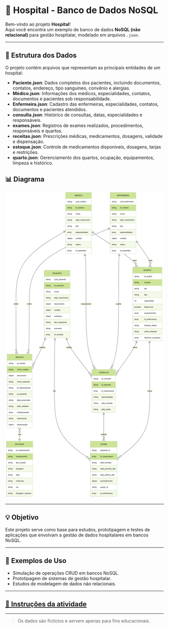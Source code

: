 # 🏥 Hospital - Banco de Dados NoSQL

Bem-vindo ao projeto **Hospital**!  
Aqui você encontra um exemplo de banco de dados **NoSQL (não relacional)** para gestão hospitalar, modelado em arquivos `.json`.

---

## 📂 Estrutura dos Dados

O projeto contém arquivos que representam as principais entidades de um hospital:

- **Paciente.json**: Dados completos dos pacientes, incluindo documentos, contatos, endereço, tipo sanguíneo, convênio e alergias.
- **Médico.json**: Informações dos médicos, especialidades, contatos, documentos e pacientes sob responsabilidade.
- **Enfermeira.json**: Cadastro das enfermeiras, especialidades, contatos, documentos e pacientes atendidos.
- **consulta.json**: Histórico de consultas, datas, especialidades e responsáveis.
- **exames.json**: Registros de exames realizados, procedimentos, responsáveis e quartos.
- **receitas.json**: Prescrições médicas, medicamentos, dosagens, validade e dispensação.
- **estoque.json**: Controle de medicamentos disponíveis, dosagens, tarjas e restrições.
- **quarto.json**: Gerenciamento dos quartos, ocupação, equipamentos, limpeza e histórico.

## 📊 Diagrama 

![Diagrama](./img/imageDiagrama.png)

---

## 💡 Objetivo

Este projeto serve como base para estudos, prototipagem e testes de aplicações que envolvam a gestão de dados hospitalares em bancos NoSQL.

---

## 🚀 Exemplos de Uso

- Simulação de operações CRUD em bancos NoSQL.
- Prototipagem de sistemas de gestão hospitalar.
- Estudos de modelagem de dados não relacionais.

---

## [🎯 Instruções da atividade](./atividade.md)

---

> Os dados são fictícios e servem apenas para fins educacionais.
